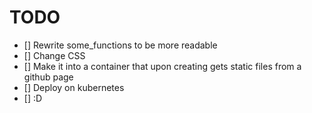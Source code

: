 # TODO


- [] Rewrite some_functions to be more readable
- [] Change CSS
- [] Make it into a container that upon creating gets static files from a github page
- [] Deploy on kubernetes
- [] :D